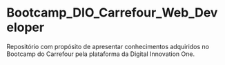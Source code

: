 # Bootcamp_DIO_Carrefour_Web_Developer
Repositório com propósito de apresentar conhecimentos adquiridos no Bootcamp do Carrefour pela plataforma da Digital Innovation One.
